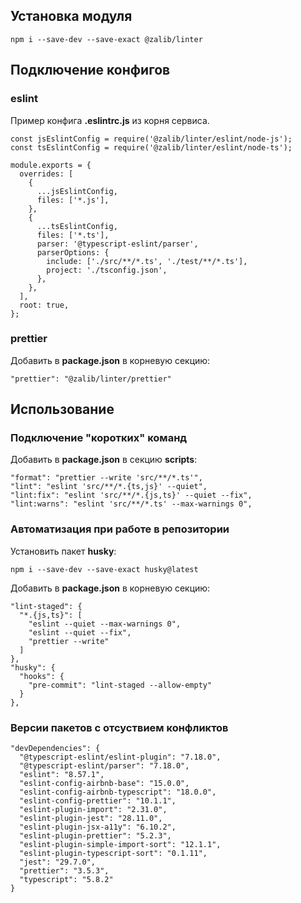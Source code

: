 ## Установка модуля
```
npm i --save-dev --save-exact @zalib/linter
```

## Подключение конфигов

### eslint
Пример конфига **.eslintrc.js** из корня сервиса.
```
const jsEslintConfig = require('@zalib/linter/eslint/node-js');
const tsEslintConfig = require('@zalib/linter/eslint/node-ts');

module.exports = {
  overrides: [
    {
      ...jsEslintConfig,
      files: ['*.js'],
    },
    {
      ...tsEslintConfig,
      files: ['*.ts'],
      parser: '@typescript-eslint/parser',
      parserOptions: {
        include: ['./src/**/*.ts', './test/**/*.ts'],
        project: './tsconfig.json',
      },
    },
  ],
  root: true,
};
```

### prettier
Добавить в **package.json** в корневую секцию:
```
"prettier": "@zalib/linter/prettier"
```

## Использование

### Подключение "коротких" команд
Добавить в **package.json** в секцию **scripts**:
```
"format": "prettier --write 'src/**/*.ts'",
"lint": "eslint 'src/**/*.{ts,js}' --quiet",
"lint:fix": "eslint 'src/**/*.{js,ts}' --quiet --fix",
"lint:warns": "eslint 'src/**/*.ts' --max-warnings 0",
```

### Автоматизация при работе в репозитории
Установить пакет **husky**:
```
npm i --save-dev --save-exact husky@latest
```

Добавить в **package.json** в корневую секцию:
```
"lint-staged": {
  "*.{js,ts}": [
    "eslint --quiet --max-warnings 0",
    "eslint --quiet --fix",
    "prettier --write"
  ]
},
"husky": {
  "hooks": {
    "pre-commit": "lint-staged --allow-empty"
  }
},
```

### Версии пакетов с отсуствием конфликтов
```
"devDependencies": {
  "@typescript-eslint/eslint-plugin": "7.18.0",
  "@typescript-eslint/parser": "7.18.0",
  "eslint": "8.57.1",
  "eslint-config-airbnb-base": "15.0.0",
  "eslint-config-airbnb-typescript": "18.0.0",
  "eslint-config-prettier": "10.1.1",
  "eslint-plugin-import": "2.31.0",
  "eslint-plugin-jest": "28.11.0",
  "eslint-plugin-jsx-a11y": "6.10.2",
  "eslint-plugin-prettier": "5.2.3",
  "eslint-plugin-simple-import-sort": "12.1.1",
  "eslint-plugin-typescript-sort": "0.1.11",
  "jest": "29.7.0",
  "prettier": "3.5.3",
  "typescript": "5.8.2"
}
```

